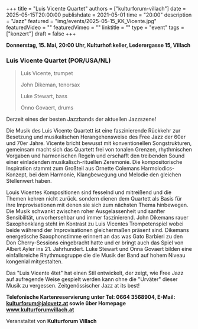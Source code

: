+++
title = "Luis Vicente Quartet"
authors = ["kulturforum-villach"]
date = 2025-05-15T20:00:00
publishdate = 2021-05-01
time = "20:00"
description = "Jazz"
featured = "img/events/2025-05-15_KK_Vicente.jpg"
featuredVideo = ""
featuredVimeo = ""
linktitle = ""
type = "event"
tags = ["konzert"]
draft = false
+++

**Donnerstag, 15. Mai, 20:00 Uhr, Kulturhof:keller, Lederergasse 15, Villach**

### Luis Vicente Quartet \(POR/USA/NL\)

>Luis Vicente, trumpet
>
>John Dikeman, tenorsax
>
>Luke Stewart, bass
>
>Onno Govaert, drums

Derzeit eines der besten Jazzbands der aktuellen Jazzszene!

Die Musik des Luis Vicente Quartett ist eine faszinierende Rückkehr zur Besetzung und musikalischen Herangehensweise des Free Jazz der 60er und 70er Jahre. Vicente bricht bewusst mit konventionellen Songstrukturen, gemeinsam macht sich das Quartett frei von tonalen Grenzen, rhythmischen Vorgaben und harmonischen Regeln und erschafft den treibenden Sound einer einladenden musikalisch-rituellen Zeremonie. Die kompositorische Inspiration stammt zum Großteil aus Ornette Colemans Harmolodics-Konzept, bei dem Harmonie, Klangbewegung und Melodie den gleichen Stellenwert haben.

Louis Vicentes Kompositionen sind fesselnd und mitreißend und die Themen kehren nicht zurück. sondern dienen dem Quartett als Basis für ihre Improvisationen mit denen sie sich zum nächsten Thema hinbewegen. Die Musik schwankt zwischen roher Ausgelassenheit und sanfter Sensibilität, unvorhersehbar und immer faszinierend. John Dikemans rauer Saxophonklang steht im Kontrast zu Luis Vicentes Trompetenspiel wobei beide während der Improvisationen gleichermaßen präsent sind. Dikemans energetische Saxophonstimme erinnert an das was Gato Barbieri zu den Don Cherry-Sessions eingebracht hatte und er bringt auch das Spiel von Albert Ayler ins 21. Jahrhundert. Luke Stewart und Onna Govaert bilden eine einfallsreiche Rhythmusgruppe die die Musik der Band auf hohem Niveau kongenial mitgestalten.

Das "Luis Vicente 4tet" hat einen Stil entwickelt, der zeigt, wie Free Jazz auf aufregende Weise gespielt werden kann ohne die "Urväter" dieser Musik zu vergessen.
Zeitgenössischer Jazz at its best!

 
**Telefonische Kartenreservierung unter Tel: 0664 3568904, E-Mail: kulturforum@jalovetz.at sowie über Homepage www.kulturforumvillach.at**

Veranstaltet von **Kulturforum Villach**
